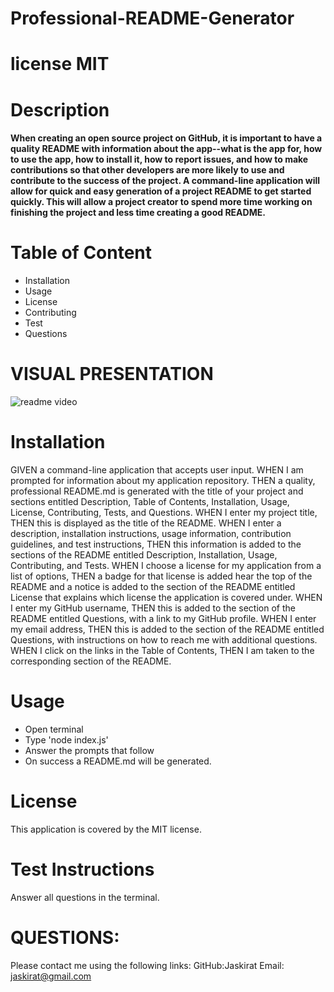 # Professional-README-Generator
# license MIT
# Description
#### When creating an open source project on GitHub, it is important to have a quality README with information about the app--what is the app for, how to use the app, how to install it, how to report issues, and how to make contributions so that other developers are more likely to use and contribute to the success of the project. A command-line application will allow for quick and easy generation of a project README to get started quickly. This will allow a project creator to spend more time working on finishing the project and less time creating a good README.

# Table of Content
- Installation
- Usage
- License
- Contributing
- Test
- Questions

# VISUAL PRESENTATION
![readme video](https://user-images.githubusercontent.com/114631240/224849846-7d2088c8-a25c-43da-b1a7-3765ebc9419c.gif)



# Installation
GIVEN a command-line application that accepts user input. 
WHEN I am prompted for information about my application repository.
THEN a quality, professional README.md is generated with the title of your project and sections entitled Description, Table of Contents, Installation, Usage, License, Contributing, Tests, and Questions. WHEN I enter my project title, THEN this is displayed as the title of the README. WHEN I enter a description, installation instructions, usage information, contribution guidelines, and test instructions, THEN this information is added to the sections of the README entitled Description, Installation, Usage, Contributing, and Tests. WHEN I choose a license for my application from a list of options, THEN a badge for that license is added hear the top of the README and a notice is added to the section of the README entitled License that explains which license the application is covered under. WHEN I enter my GitHub username, THEN this is added to the section of the README entitled Questions, with a link to my GitHub profile. WHEN I enter my email address, THEN this is added to the section of the README entitled Questions, with instructions on how to reach me with additional questions. WHEN I click on the links in the Table of Contents, THEN I am taken to the corresponding section of the README.

# Usage
- Open terminal
- Type 'node index.js'
- Answer the prompts that follow
- On success a README.md will be generated.

# License
This application is covered by the MIT license.

# Test Instructions
Answer all questions in the terminal.

# QUESTIONS:
Please contact me using the following links:
GitHub:Jaskirat
Email: jaskirat@gmail.com
